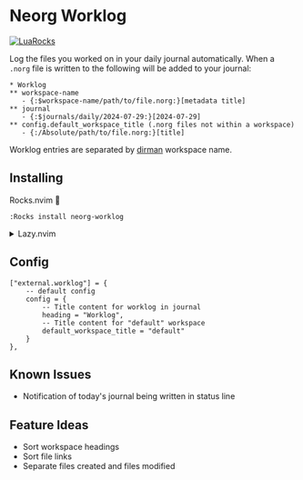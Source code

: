 # Neorg Worklog
[![LuaRocks](https://img.shields.io/luarocks/v/bottd/neorg-worklog?logo=lua&color=purple)](https://luarocks.org/modules/bottd/neorg-worklog)

Log the files you worked on in your daily journal automatically. When a `.norg` file is written to the following will be added to your journal:

```norg
* Worklog
** workspace-name
   - {:$workspace-name/path/to/file.norg:}[metadata title]
** journal
   - {:$journals/daily/2024-07-29:}[2024-07-29]
** config.default_workspace_title (.norg files not within a workspace)
   - {:/Absolute/path/to/file.norg:}[title]
```

Worklog entries are separated by [dirman](https://github.com/nvim-neorg/neorg/wiki/Dirman) workspace name.

## Installing

Rocks.nvim 🗿

`:Rocks install neorg-worklog`

<details>
  <summary>Lazy.nvim</summary>

```lua
-- neorg.lua
{
    "nvim-neorg/neorg",
    lazy = false,
    version = "*",
    config = true,
    dependencies = {
        { "bottd/neorg-worklog" }
    }
}
```
</details>

## Config

```
["external.worklog"] = {
    -- default config
    config = {
        -- Title content for worklog in journal
        heading = "Worklog",
        -- Title content for "default" workspace
        default_workspace_title = "default"
    }
},
```

## Known Issues

- Notification of today's journal being written in status line

## Feature Ideas

- Sort workspace headings
- Sort file links
- Separate files created and files modified
